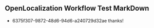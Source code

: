 ## OpenLocalization Workflow Test MarkDown
* 6375f307-9872-48d6-94d6-a240729d32ae thanks!

<!--HONumber=Sep16_HO1-->


